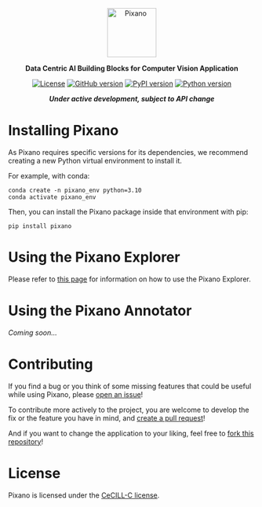 <div align="center">

<img src="https://raw.githubusercontent.com/pixano/pixano/main/images/pixano_logo.png" alt="Pixano" height="100"/>

**Data Centric AI Building Blocks for Computer Vision Application**

[![License](https://img.shields.io/badge/license-CeCILL--C-blue.svg)](LICENSE)
[![GitHub version](https://img.shields.io/github/v/release/pixano/pixano?include_prereleases)](https://github.com/pixano/pixano/releases)
[![PyPI version](https://img.shields.io/pypi/v/pixano)](https://pypi.org/project/pixano/)
[![Python version](https://img.shields.io/badge/python-3.10-important)](https://www.python.org/downloads/)

***Under active development, subject to API change***

</div>


# Installing Pixano

As Pixano requires specific versions for its dependencies, we recommend creating a new Python virtual environment to install it.

For example, with conda:

```shell
conda create -n pixano_env python=3.10
conda activate pixano_env
```

Then, you can install the Pixano package inside that environment with pip:

```shell
pip install pixano
```

# Using the Pixano Explorer

Please refer to [this page](pixano/apps/explorer/README.md) for information on how to use the Pixano Explorer.

# Using the Pixano Annotator

*Coming soon...*

# Contributing

If you find a bug or you think of some missing features that could be useful while using Pixano, please [open an issue](https://github.com/pixano/pixano/issues)!

To contribute more actively to the project, you are welcome to develop the fix or the feature you have in mind, and [create a pull request](https://github.com/pixano/pixano/pulls)!

And if you want to change the application to your liking, feel free to [fork this repository](https://github.com/pixano/pixano/fork)!

# License

Pixano is licensed under the [CeCILL-C license](LICENSE).